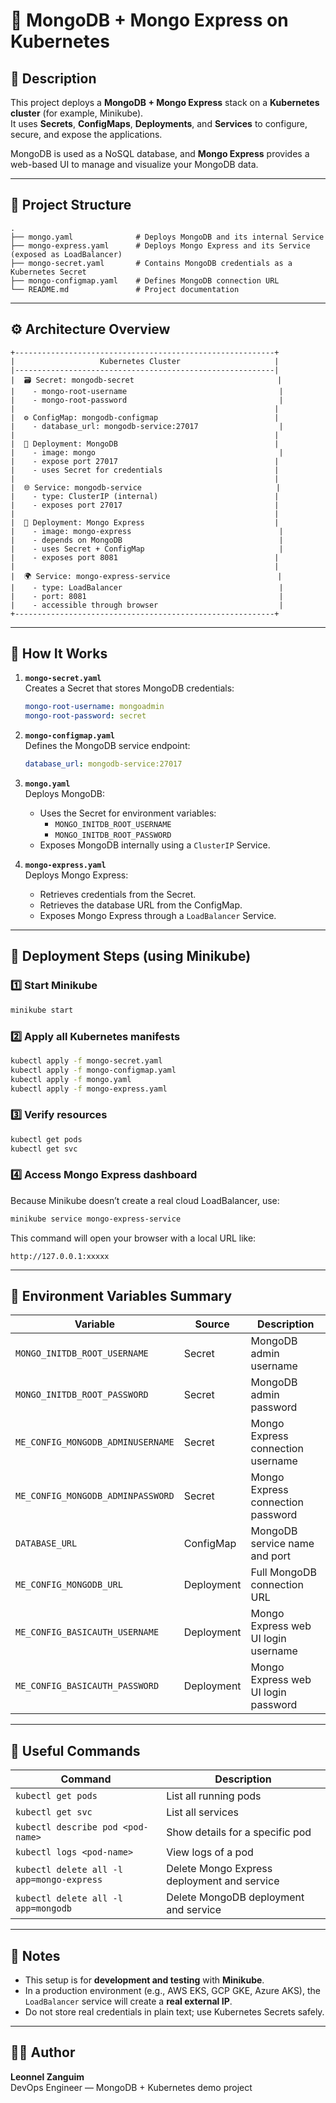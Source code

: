 # 🧩 MongoDB + Mongo Express on Kubernetes

## 📖 Description

This project deploys a **MongoDB + Mongo Express** stack on a **Kubernetes cluster** (for example, Minikube).  
It uses **Secrets**, **ConfigMaps**, **Deployments**, and **Services** to configure, secure, and expose the applications.

MongoDB is used as a NoSQL database, and **Mongo Express** provides a web-based UI to manage and visualize your MongoDB data.

---

## 📁 Project Structure

```
.
├── mongo.yaml              # Deploys MongoDB and its internal Service
├── mongo-express.yaml      # Deploys Mongo Express and its Service (exposed as LoadBalancer)
├── mongo-secret.yaml       # Contains MongoDB credentials as a Kubernetes Secret
├── mongo-configmap.yaml    # Defines MongoDB connection URL
└── README.md               # Project documentation
```

---

## ⚙️ Architecture Overview

```
+----------------------------------------------------------+
|                   Kubernetes Cluster                     |
|----------------------------------------------------------|
|  🗃️ Secret: mongodb-secret                                |
|    - mongo-root-username                                  |
|    - mongo-root-password                                  |
|                                                          |
|  ⚙️ ConfigMap: mongodb-configmap                          |
|    - database_url: mongodb-service:27017                  |
|                                                          |
|  🧱 Deployment: MongoDB                                   |
|    - image: mongo                                         |
|    - expose port 27017                                   |
|    - uses Secret for credentials                         |
|                                                          |
|  🌐 Service: mongodb-service                              |
|    - type: ClusterIP (internal)                          |
|    - exposes port 27017                                  |
|                                                          |
|  🧱 Deployment: Mongo Express                             |
|    - image: mongo-express                                 |
|    - depends on MongoDB                                   |
|    - uses Secret + ConfigMap                              |
|    - exposes port 8081                                   |
|                                                          |
|  🌍 Service: mongo-express-service                        |
|    - type: LoadBalancer                                   |
|    - port: 8081                                           |
|    - accessible through browser                           |
+----------------------------------------------------------+
```

---

## 🧠 How It Works

1. **`mongo-secret.yaml`**  
   Creates a Secret that stores MongoDB credentials:

   ```yaml
   mongo-root-username: mongoadmin
   mongo-root-password: secret
   ```

2. **`mongo-configmap.yaml`**  
   Defines the MongoDB service endpoint:

   ```yaml
   database_url: mongodb-service:27017
   ```

3. **`mongo.yaml`**  
   Deploys MongoDB:

   - Uses the Secret for environment variables:
     - `MONGO_INITDB_ROOT_USERNAME`
     - `MONGO_INITDB_ROOT_PASSWORD`
   - Exposes MongoDB internally using a `ClusterIP` Service.

4. **`mongo-express.yaml`**  
   Deploys Mongo Express:
   - Retrieves credentials from the Secret.
   - Retrieves the database URL from the ConfigMap.
   - Exposes Mongo Express through a `LoadBalancer` Service.

---

## 🚀 Deployment Steps (using Minikube)

### 1️⃣ Start Minikube

```bash
minikube start
```

### 2️⃣ Apply all Kubernetes manifests

```bash
kubectl apply -f mongo-secret.yaml
kubectl apply -f mongo-configmap.yaml
kubectl apply -f mongo.yaml
kubectl apply -f mongo-express.yaml
```

### 3️⃣ Verify resources

```bash
kubectl get pods
kubectl get svc
```

### 4️⃣ Access Mongo Express dashboard

Because Minikube doesn’t create a real cloud LoadBalancer, use:

```bash
minikube service mongo-express-service
```

This command will open your browser with a local URL like:

```
http://127.0.0.1:xxxxx
```

---

## 🧩 Environment Variables Summary

| Variable                          | Source     | Description                         |
| --------------------------------- | ---------- | ----------------------------------- |
| `MONGO_INITDB_ROOT_USERNAME`      | Secret     | MongoDB admin username              |
| `MONGO_INITDB_ROOT_PASSWORD`      | Secret     | MongoDB admin password              |
| `ME_CONFIG_MONGODB_ADMINUSERNAME` | Secret     | Mongo Express connection username   |
| `ME_CONFIG_MONGODB_ADMINPASSWORD` | Secret     | Mongo Express connection password   |
| `DATABASE_URL`                    | ConfigMap  | MongoDB service name and port       |
| `ME_CONFIG_MONGODB_URL`           | Deployment | Full MongoDB connection URL         |
| `ME_CONFIG_BASICAUTH_USERNAME`    | Deployment | Mongo Express web UI login username |
| `ME_CONFIG_BASICAUTH_PASSWORD`    | Deployment | Mongo Express web UI login password |

---

## 🧾 Useful Commands

| Command                                   | Description                                 |
| ----------------------------------------- | ------------------------------------------- |
| `kubectl get pods`                        | List all running pods                       |
| `kubectl get svc`                         | List all services                           |
| `kubectl describe pod <pod-name>`         | Show details for a specific pod             |
| `kubectl logs <pod-name>`                 | View logs of a pod                          |
| `kubectl delete all -l app=mongo-express` | Delete Mongo Express deployment and service |
| `kubectl delete all -l app=mongodb`       | Delete MongoDB deployment and service       |

---

## 🧱 Notes

- This setup is for **development and testing** with **Minikube**.
- In a production environment (e.g., AWS EKS, GCP GKE, Azure AKS), the `LoadBalancer` service will create a **real external IP**.
- Do not store real credentials in plain text; use Kubernetes Secrets safely.

---

## 👨‍💻 Author

**Leonnel Zanguim**  
DevOps Engineer — MongoDB + Kubernetes demo project
